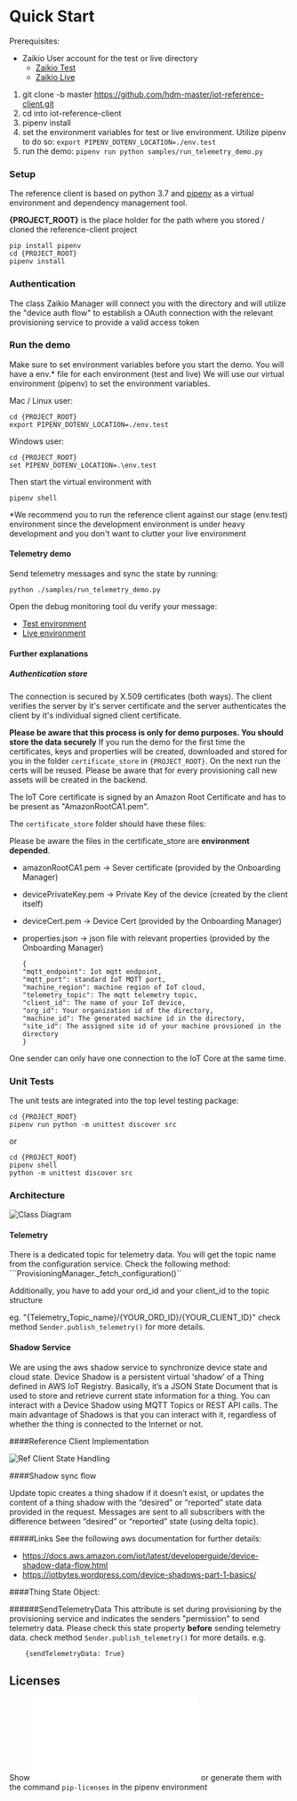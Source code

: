# Quick Start
Prerequisites: 
- Zaikio User account for the test or live directory
    - [Zaikio Test](https://directory.sandbox.zaikio.com)
    - [Zaikio Live](https://directory.zaikio.com)
1. git clone -b master https://github.com/hdm-master/iot-reference-client.git
2. cd into iot-reference-client
3. pipenv install
4. set the environment variables for test or live environment. Utilize pipenv to do so: ```export
 PIPENV_DOTENV_LOCATION=./env.test```
5. run the demo: ```pipenv run python samples/run_telemetry_demo.py```   


### Setup
The reference client is based on python 3.7 and [pipenv](https://pipenv-fork.readthedocs.io/en/latest/)
as a virtual environment and dependency management tool.

**{PROJECT_ROOT}** is the place holder for the path where you stored / cloned the reference-client project
        
    pip install pipenv
    cd {PROJECT_ROOT} 
    pipenv install

### Authentication
The class Zaikio Manager will connect you with the directory and will utilize the "device auth flow" to
establish a OAuth connection with the relevant provisioning service to provide a valid access token

### Run the demo   
Make sure to set environment variables before you start the demo.
You will have a env.* file for each environment (test and live)
We will use our virtual environment (pipenv) to set the environment variables.


Mac / Linux user: 

    cd {PROJECT_ROOT} 
    export PIPENV_DOTENV_LOCATION=./env.test  
    
Windows user: 

    cd {PROJECT_ROOT} 
    set PIPENV_DOTENV_LOCATION=.\env.test  


Then start the virtual environment with

    pipenv shell
    
        
*We recommend you to run the reference client against our stage (env.test) environment 
since the development environment is under heavy development and you don't want to clutter your live environment 


#### Telemetry demo

Send telemetry messages and sync the state by running:

    python ./samples/run_telemetry_demo.py


Open the debug monitoring tool du verify your message:
 - [Test environment](http://monitor.iot.stg.connectprint.cloud) 
 - [Live environment](https://monitor.iot.connectprint.cloud) 



#### Further explanations

##### Authentication store

The connection is secured by X.509 certificates (both ways). The client verifies the
server by it's server certificate and the server authenticates the client by
it's individual signed client certificate.


**Please be aware that this process is only for demo purposes. You should store the data securely** 
If you run the demo for the first time the certificates, keys and properties will be created, downloaded and stored
 for you in the folder ```certificate_store``` in ```{PROJECT_ROOT}```. 
On the next run the certs will be reused.
Please be aware that for every provisioning call new assets will be created in the backend.

The IoT Core certificate is signed by an Amazon Root Certificate and has to be
present as "AmazonRootCA1.pem".

The ```certificate_store``` folder should have these files:

Please be aware the files in the certificate_store are **environment depended**.

- amazonRootCA1.pem -> Sever certificate (provided by the Onboarding Manager)
- devicePrivateKey.pem -> Private Key of the device (created by the client itself)
- deviceCert.pem -> Device Cert (provided by the Onboarding Manager)
- properties.json -> json file with relevant properties (provided by the Onboarding Manager)

      {
      "mqtt_endpoint": Iot mqtt endpoint,
      "mqtt_port": standard IoT MQTT port,
      "machine_region": machine region of IoT cloud,
      "telemetry_topic": The mqtt telemetry topic,
      "client_id": The name of your IoT device,
      "org_id": Your organization id of the directory,
      "machine_id": The generated machine id in the directory,
      "site_id": The assigned site id of your machine provsioned in the directory
      }



One sender can only have one connection to the IoT Core at the same time.

### Unit Tests

The unit tests are integrated into the top level testing package:

    cd {PROJECT_ROOT}
    pipenv run python -m unittest discover src
    
or    
    
    cd {PROJECT_ROOT}
    pipenv shell
    python -m unittest discover src


### Architecture
![Class Diagram](http://www.plantuml.com/plantuml/proxy?cache=no&src=https://raw.github.com/hdm-master/iot-reference-client/master/docs/cd-iot_assets.puml)
#### Telemetry
There is a dedicated topic for telemetry data. You will get the topic name from the configuration service. 
Check the following method: ```ProvisioningManager._fetch_configuration()``

Additionally, you have to add your ord_id and your client_id to the topic structure

eg. "{Telemetry_Topic_name}/{YOUR_ORD_ID}/{YOUR_CLIENT_ID}"
check method ```Sender.publish_telemetry()``` for more details.

#### Shadow Service

We are using the aws shadow service to synchronize device state and cloud state.
Device Shadow is a persistent virtual ‘shadow’ of a Thing defined in AWS IoT Registry. 
Basically, it’s a JSON State Document that is used to store and retrieve current state information for a thing. 
You can interact with a Device Shadow using MQTT Topics or REST API calls. 
The main advantage of Shadows is that you can interact with it, 
regardless of whether the thing is connected to the Internet or not. 

####Reference Client Implementation 

![Ref Client State Handling](http://www.plantuml.com/plantuml/proxy?cache=no&src=https://raw.github.com/hdm-master/iot-reference-client/master/docs/sq-state-handling.puml)

####Shadow sync flow

Update topic creates a thing shadow if it doesn’t exist, 
or updates the content of a thing shadow with the “desired” or “reported” state data provided in the request. 
Messages are sent to all subscribers with the difference between “desired” or “reported” state (using delta topic).

#####Links
See the following aws documentation for further details:
- https://docs.aws.amazon.com/iot/latest/developerguide/device-shadow-data-flow.html
- https://iotbytes.wordpress.com/device-shadows-part-1-basics/

####Thing State Object:

######SendTelemetryData
This attribute is set during provisioning by the provisioning service and indicates the senders "permission" to send 
telemetry data. 
Please check this state property **before** sending telemetry data.
check method ```Sender.publish_telemetry()``` for more details.
e.g.

        {sendTelemetryData: True}


## Licenses
Show ![Licenses](./docs/licenses.txt) or generate them with the command ``pip-licenses`` in the pipenv environment

